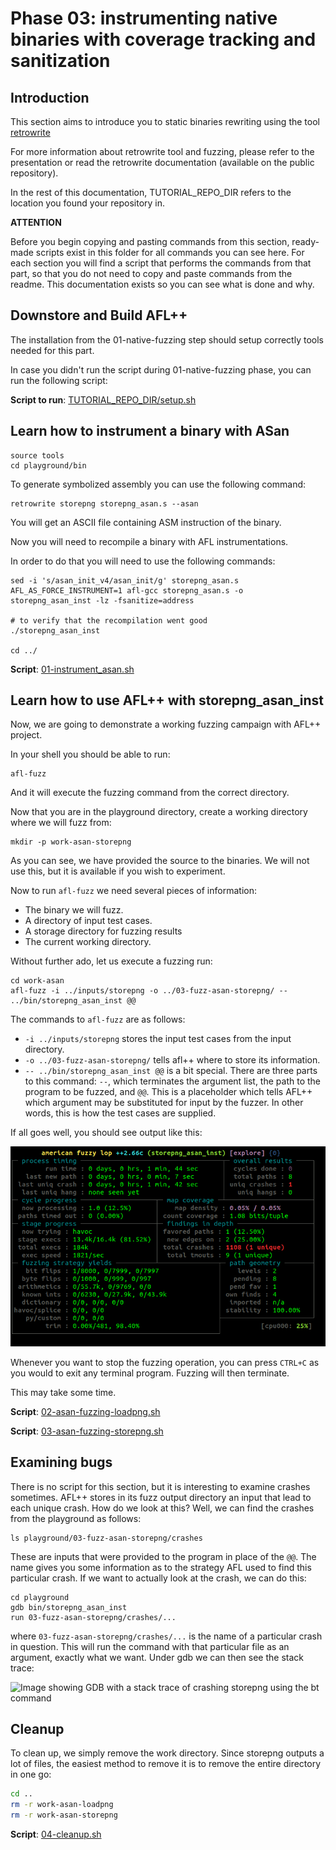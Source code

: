 # Phase 03: instrumenting native binaries with coverage tracking and sanitization

## Introduction

This section aims to introduce you to static binaries rewriting using the tool [retrowrite](https://github.com/HexHive/retrowrite)

For more information about retrowrite tool and fuzzing, please refer to the presentation or read the retrowrite documentation (available on the public repository).

In the rest of this documentation, TUTORIAL_REPO_DIR refers to the location 
you found your repository in. 

__**ATTENTION**__

Before you begin copying and pasting commands from this section, ready-made 
scripts exist in this folder for all commands you can see here. For each section you 
will find a script that performs the commands from that part, so that you 
do not need to copy and paste commands from the readme. This documentation 
exists so you can see what is done and why.

## Downstore and Build AFL++

The installation from the 01-native-fuzzing step should setup correctly tools needed for this part.

In case you didn't run the script during 01-native-fuzzing phase, you can run the following script:

**Script to run**: [TUTORIAL_REPO_DIR/setup.sh](setup.sh) 

## Learn how to instrument a binary with ASan

```shell
source tools
cd playground/bin
```
To generate symbolized assembly you can use the following command:
```shell
retrowrite storepng storepng_asan.s --asan
```
You will get an ASCII file containing ASM instruction of the binary.

Now you will need to recompile a binary with AFL instrumentations.

In order to do that you will need to use the following commands:
```shell 
sed -i 's/asan_init_v4/asan_init/g' storepng_asan.s
AFL_AS_FORCE_INSTRUMENT=1 afl-gcc storepng_asan.s -o storepng_asan_inst -lz -fsanitize=address

# to verify that the recompilation went good
./storepng_asan_inst

cd ../
```
**Script**: [01-instrument_asan.sh](01-instrument_asan.sh)

## Learn how to use AFL++ with storepng_asan_inst

Now, we are going to demonstrate a working fuzzing campaign  with AFL++ project. 

In your shell you should be able to run:

```
afl-fuzz
```

And it will execute the fuzzing command from the correct directory.


Now that you are in the playground directory, create a working directory where we will fuzz from:

```
mkdir -p work-asan-storepng
```

As you can see, we have provided the source to the binaries. We will not use this, but it is available if you wish to experiment.

Now to run `afl-fuzz` we need several pieces of information:

 - The binary we will fuzz.
 - A directory of input test cases.
 - A storage directory for fuzzing results
 - The current working directory.


Without further ado, let us execute a fuzzing run:

```
cd work-asan
afl-fuzz -i ../inputs/storepng -o ../03-fuzz-asan-storepng/ -- ../bin/storepng_asan_inst @@
```

The commands to `afl-fuzz` are as follows:

 - `-i ../inputs/storepng` stores the input test cases from the input directory.
 - `-o ../03-fuzz-asan-storepng/` tells afl++ where to store its information.
 - `-- ../bin/storepng_asan_inst @@` is a bit special. There are three parts to this 
   command: `--`, which terminates the argument list, the path to the 
   program to be fuzzed, and `@@`. This is a placeholder which tells AFL++ 
   which argument may be substituted for input by the fuzzer. In other words, 
   this is how the test cases are supplied.

If all goes well, you should see output like this:

![Image showing terminal with AFL running, presenting crash statistics](aflinaction.png)

Whenever you want to stop the fuzzing operation, you can press `CTRL+C` 
as you would to exit any terminal program. Fuzzing will then terminate.

This may take some time.

**Script**: [02-asan-fuzzing-loadpng.sh](02-asan-fuzzing-loadpng.sh ) 

**Script**: [03-asan-fuzzing-storepng.sh](03-asan-fuzzing-storepng.sh )


## Examining bugs

There is no script for this section, but it is interesting to examine crashes 
sometimes. AFL++ stores in its fuzz output directory an input that lead to 
each unique crash. How do we look at this? Well, we can find the crashes 
from the playground as follows:

```shell
ls playground/03-fuzz-asan-storepng/crashes
```

These are inputs that were provided to the program in place of the `@@`. 
The name gives you some information as to the strategy AFL used to find this 
particular crash. If we want to actually look at the crash, we can do this:

```shell
cd playground
gdb bin/storepng_asan_inst
run 03-fuzz-asan-storepng/crashes/...
```

where `03-fuzz-asan-storepng/crashes/...` is the name of a particular crash in question. 
This will run the command with that particular file as an argument, exactly 
what we want. Under gdb we can then see the stack trace:

![Image showing GDB with a stack trace of crashing storepng using the 
bt command](gdb.png)


 ## Cleanup

To clean up, we simply remove the work directory. Since storepng outputs a 
lot of files, the easiest method to remove it is to remove the entire directory 
in one go:

```sh
cd ..
rm -r work-asan-loadpng
rm -r work-asan-storepng

```

**Script**: [04-cleanup.sh](04-cleanup.sh)
